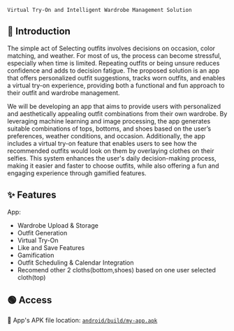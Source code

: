 `Virtual Try-On and Intelligent Wardrobe Management Solution`

## 📜 Introduction

The simple act of Selecting outfits involves decisions on occasion, color matching, and weather. For most of us, the process can become stressful, especially when time is limited. Repeating outfits or being unsure reduces confidence and adds to decision fatigue. The proposed solution is an app that offers personalized outfit suggestions, tracks worn outfits, and enables a virtual try-on experience, providing both a functional and fun approach to their outfit and wardrobe management.

We will be developing an app that aims to provide users with personalized and aesthetically appealing outfit combinations from their own wardrobe. By leveraging machine learning and image processing, the app generates suitable combinations of tops, bottoms, and shoes based on the user’s preferences, weather conditions, and occasion. Additionally, the app includes a virtual try-on feature that enables users to see how the recommended outfits would look on them by overlaying clothes on their selfies. This system enhances the user's daily decision-making process, making it easier and faster to choose outfits, while also offering a fun and engaging experience through gamified features.




## ✨ Features

App:

-   Wardrobe Upload & Storage
-   Outfit Generation
-   Virtual Try-On
-   Like and Save Features
-   Gamification
-   Outfit Scheduling & Calendar Integration
-   Recomend other 2 cloths(bottom,shoes) based on one user selected cloth(top) 






## 🟢 Access

📱 App's APK file location: [`android/build/my-app.apk`](android/build/my-app.apk)

